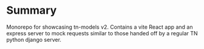 # Summary

Monorepo for showcasing tn-models v2. Contains a vite React app and an express server to mock requests similar to those handed off by a regular TN python django server.
